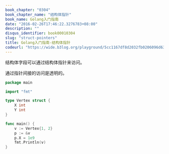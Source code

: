 ```yaml
---
book_chapter: "0304"
book_chapter_name: "结构体指针"
book_name: Golang入门指南
date: "2016-02-26T17:46:22.3276783+08:00"
description: ""
disqus_identifier: book00010304
slug: "struct-pointers"
title: Golang入门指南-结构体指针
codeurl: "https://wide.b3log.org/playground/5cc1167df8d2032fb0206096d6333216.go"
---
```


结构体字段可以通过结构体指针来访问。

通过指针间接的访问是透明的。

```go
package main

import "fmt"

type Vertex struct {
	X int
	Y int
}

func main() {
	v := Vertex{1, 2}
	p := &v
	p.X = 1e9
	fmt.Println(v)
}
```
